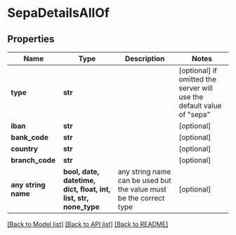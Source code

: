 # SepaDetailsAllOf


## Properties
Name | Type | Description | Notes
------------ | ------------- | ------------- | -------------
**type** | **str** |  | [optional]  if omitted the server will use the default value of "sepa"
**iban** | **str** |  | [optional] 
**bank_code** | **str** |  | [optional] 
**country** | **str** |  | [optional] 
**branch_code** | **str** |  | [optional] 
**any string name** | **bool, date, datetime, dict, float, int, list, str, none_type** | any string name can be used but the value must be the correct type | [optional]

[[Back to Model list]](../README.md#documentation-for-models) [[Back to API list]](../README.md#documentation-for-api-endpoints) [[Back to README]](../README.md)


